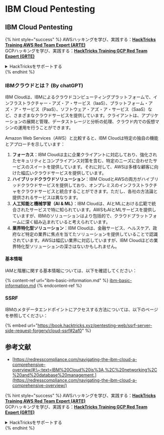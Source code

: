 # IBM Cloud Pentesting

## IBM Cloud Pentesting

{% hint style="success" %}
AWSハッキングを学び、実践する：<img src="../../.gitbook/assets/image (1).png" alt="" data-size="line">[**HackTricks Training AWS Red Team Expert (ARTE)**](https://training.hacktricks.xyz/courses/arte)<img src="../../.gitbook/assets/image (1).png" alt="" data-size="line">\
GCPハッキングを学び、実践する：<img src="../../.gitbook/assets/image (2).png" alt="" data-size="line">[**HackTricks Training GCP Red Team Expert (GRTE)**<img src="../../.gitbook/assets/image (2).png" alt="" data-size="line">](https://training.hacktricks.xyz/courses/grte)

<details>

<summary>HackTricksをサポートする</summary>

* [**サブスクリプションプラン**](https://github.com/sponsors/carlospolop)を確認してください！
* **💬 [**Discordグループ**](https://discord.gg/hRep4RUj7f)または[**Telegramグループ**](https://t.me/peass)に参加するか、**Twitter** 🐦 [**@hacktricks\_live**](https://twitter.com/hacktricks\_live)**をフォローしてください。**
* **[**HackTricks**](https://github.com/carlospolop/hacktricks)および[**HackTricks Cloud**](https://github.com/carlospolop/hacktricks-cloud)のGitHubリポジトリにPRを提出してハッキングトリックを共有してください。**

</details>
{% endhint %}

### IBMクラウドとは？ (By chatGPT)

IBM Cloudは、IBMによるクラウドコンピューティングプラットフォームで、インフラストラクチャー・アズ・ア・サービス（IaaS）、プラットフォーム・アズ・ア・サービス（PaaS）、ソフトウェア・アズ・ア・サービス（SaaS）など、さまざまなクラウドサービスを提供しています。クライアントは、アプリケーションの展開と管理、データストレージと分析の処理、クラウド内での仮想マシンの運用を行うことができます。

Amazon Web Services（AWS）と比較すると、IBM Cloudは特定の独自の機能とアプローチを示しています：

1. **フォーカス**：IBM Cloudは主に企業クライアントに対応しており、強化されたセキュリティとコンプライアンス対策を含む、特定のニーズに合わせたサービスのスイートを提供しています。それに対して、AWSは多様な顧客に向けた幅広いクラウドサービスを提供しています。
2. **ハイブリッドクラウドソリューション**：IBM CloudとAWSの両方がハイブリッドクラウドサービスを提供しており、オンプレミスのインフラストラクチャをクラウドサービスと統合することができます。ただし、各社の方法論と提供されるサービスは異なります。
3. **人工知能と機械学習（AI & ML）**：IBM Cloudは、AIとMLにおける広範で統合されたサービスで特に知られています。AWSもAIとMLサービスを提供していますが、IBMのソリューションはより包括的で、クラウドプラットフォームに深く組み込まれていると考えられています。
4. **業界特化型ソリューション**：IBM Cloudは、金融サービス、ヘルスケア、政府など特定の業界に焦点を当てたソリューションを提供していることで認識されています。AWSは幅広い業界に対応していますが、IBM Cloudほどの業界特化型ソリューションの深さはないかもしれません。

#### 基本情報

IAMと階層に関する基本情報については、以下を確認してください：

{% content-ref url="ibm-basic-information.md" %}
[ibm-basic-information.md](ibm-basic-information.md)
{% endcontent-ref %}

### SSRF

IBMのメタデータエンドポイントにアクセスする方法については、以下のページを参照してください：

{% embed url="https://book.hacktricks.xyz/pentesting-web/ssrf-server-side-request-forgery/cloud-ssrf#2af0" %}

## 参考文献

* [https://redresscompliance.com/navigating-the-ibm-cloud-a-comprehensive-overview/#:\~:text=IBM%20Cloud%20is%3A,%2C%20networking%2C%20and%20database%20management.](https://redresscompliance.com/navigating-the-ibm-cloud-a-comprehensive-overview/)

{% hint style="success" %}
AWSハッキングを学び、実践する：<img src="../../.gitbook/assets/image (1).png" alt="" data-size="line">[**HackTricks Training AWS Red Team Expert (ARTE)**](https://training.hacktricks.xyz/courses/arte)<img src="../../.gitbook/assets/image (1).png" alt="" data-size="line">\
GCPハッキングを学び、実践する：<img src="../../.gitbook/assets/image (2).png" alt="" data-size="line">[**HackTricks Training GCP Red Team Expert (GRTE)**<img src="../../.gitbook/assets/image (2).png" alt="" data-size="line">](https://training.hacktricks.xyz/courses/grte)

<details>

<summary>HackTricksをサポートする</summary>

* [**サブスクリプションプラン**](https://github.com/sponsors/carlospolop)を確認してください！
* **💬 [**Discordグループ**](https://discord.gg/hRep4RUj7f)または[**Telegramグループ**](https://t.me/peass)に参加するか、**Twitter** 🐦 [**@hacktricks\_live**](https://twitter.com/hacktricks\_live)**をフォローしてください。**
* **[**HackTricks**](https://github.com/carlospolop/hacktricks)および[**HackTricks Cloud**](https://github.com/carlospolop/hacktricks-cloud)のGitHubリポジトリにPRを提出してハッキングトリックを共有してください。**

</details>
{% endhint %}
